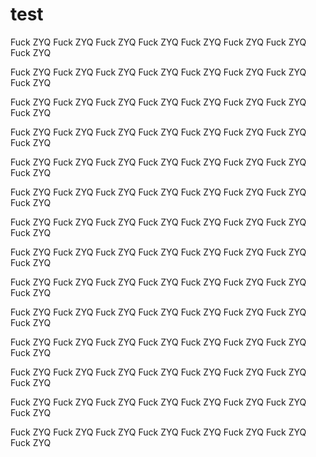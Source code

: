 # test
Fuck ZYQ Fuck ZYQ Fuck ZYQ Fuck ZYQ Fuck ZYQ Fuck ZYQ Fuck ZYQ Fuck ZYQ 

Fuck ZYQ Fuck ZYQ Fuck ZYQ Fuck ZYQ Fuck ZYQ Fuck ZYQ Fuck ZYQ Fuck ZYQ 

Fuck ZYQ Fuck ZYQ Fuck ZYQ Fuck ZYQ Fuck ZYQ Fuck ZYQ Fuck ZYQ Fuck ZYQ 

Fuck ZYQ Fuck ZYQ Fuck ZYQ Fuck ZYQ Fuck ZYQ Fuck ZYQ Fuck ZYQ Fuck ZYQ 

Fuck ZYQ Fuck ZYQ Fuck ZYQ Fuck ZYQ Fuck ZYQ Fuck ZYQ Fuck ZYQ Fuck ZYQ 

Fuck ZYQ Fuck ZYQ Fuck ZYQ Fuck ZYQ Fuck ZYQ Fuck ZYQ Fuck ZYQ Fuck ZYQ 

Fuck ZYQ Fuck ZYQ Fuck ZYQ Fuck ZYQ Fuck ZYQ Fuck ZYQ Fuck ZYQ Fuck ZYQ 

Fuck ZYQ Fuck ZYQ Fuck ZYQ Fuck ZYQ Fuck ZYQ Fuck ZYQ Fuck ZYQ Fuck ZYQ 

Fuck ZYQ Fuck ZYQ Fuck ZYQ Fuck ZYQ Fuck ZYQ Fuck ZYQ Fuck ZYQ Fuck ZYQ 

Fuck ZYQ Fuck ZYQ Fuck ZYQ Fuck ZYQ Fuck ZYQ Fuck ZYQ Fuck ZYQ Fuck ZYQ 

Fuck ZYQ Fuck ZYQ Fuck ZYQ Fuck ZYQ Fuck ZYQ Fuck ZYQ Fuck ZYQ Fuck ZYQ 

Fuck ZYQ Fuck ZYQ Fuck ZYQ Fuck ZYQ Fuck ZYQ Fuck ZYQ Fuck ZYQ Fuck ZYQ 

Fuck ZYQ Fuck ZYQ Fuck ZYQ Fuck ZYQ Fuck ZYQ Fuck ZYQ Fuck ZYQ Fuck ZYQ 

Fuck ZYQ Fuck ZYQ Fuck ZYQ Fuck ZYQ Fuck ZYQ Fuck ZYQ Fuck ZYQ Fuck ZYQ 
